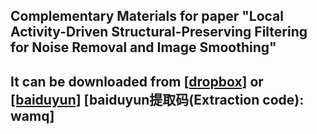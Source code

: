 ## Complementary Materials for paper "Local Activity-Driven Structural-Preserving Filtering for Noise Removal and Image Smoothing"
## It can be downloaded from [[dropbox]](https://www.dropbox.com/s/jn4h1774ayb9dzj/elsarticle-template2018.pdf?dl=0) or [[baiduyun]](https://pan.baidu.com/s/1b0pIQZdHXZV-FImlI81mlQ)  [baiduyun提取码(Extraction code): wamq]
